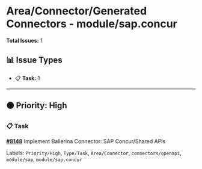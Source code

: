 # Area/Connector/Generated Connectors - module/sap.concur

**Total Issues:** 1

## 📊 Issue Types

- 📋 **Task:** 1

---

## 🟠 Priority: High

### 📋 Task

**[#8148](https://github.com/ballerina-platform/ballerina-library/issues/8148)** Implement Ballerina Connector: SAP Concur/Shared APIs

Labels: `Priority/High`, `Type/Task`, `Area/Connector`, `connectors/openapi`, `module/sap`, `module/sap.concur`

